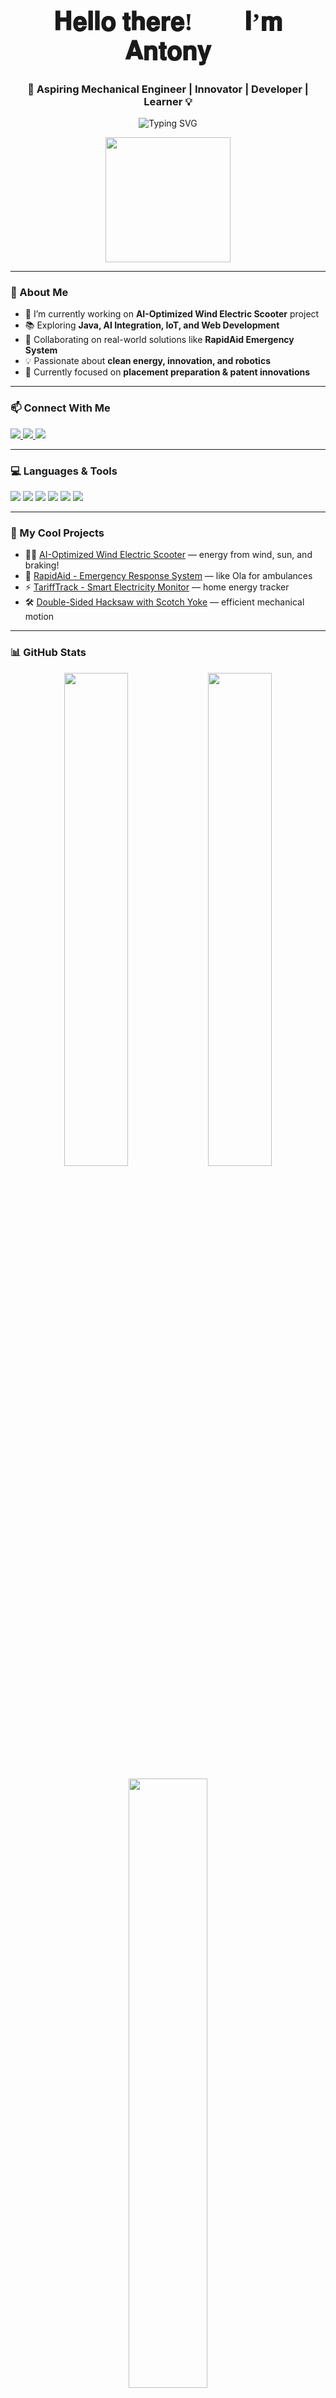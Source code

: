 <h1 align="center" style="font-family:Comic Sans MS; font-size:40px;">𝐇𝐞𝐥𝐥𝐨 𝐭𝐡𝐞𝐫𝐞! 👋🏻 𝐈’𝐦 𝐀𝐧𝐭𝐨𝐧𝐲</h1>
<h3 align="center">🚀 Aspiring Mechanical Engineer | Innovator | Developer | Learner 💡</h3>

<p align="center">
  <img src="https://readme-typing-svg.herokuapp.com?font=Fira+Code&duration=2500&pause=1000&color=00F7F7&center=true&vCenter=true&multiline=true&width=600&height=80&lines=Passionate+about+Engineering+%7C+Innovation+%7C+AI+%7C+Tech;Building+Smart+Solutions+with+Creativity+%F0%9F%9A%80" alt="Typing SVG" />
</p>

<p align="center">
  <img src="https://media.giphy.com/media/3o7aD2saalBwwftBIY/giphy.gif" width="200" />
</p>

---

### 🌱 About Me

- 🔭 I’m currently working on **AI-Optimized Wind Electric Scooter** project  
- 📚 Exploring **Java, AI Integration, IoT, and Web Development**  
- 👯 Collaborating on real-world solutions like **RapidAid Emergency System**  
- 💡 Passionate about **clean energy, innovation, and robotics**  
- 🎯 Currently focused on **placement preparation & patent innovations**

---

### 📫 Connect With Me

<p align="left">
  <a href="https://www.linkedin.com/in/your-linkedin/" target="_blank">
    <img src="https://img.shields.io/badge/-LinkedIn-blue?style=flat&logo=linkedin&logoColor=white" />
  </a>
  <a href="mailto:antonyofficialmech@gmail.com" target="_blank">
    <img src="https://img.shields.io/badge/-Email-red?style=flat&logo=gmail&logoColor=white" />
  </a>
  <a href="https://github.com/927622BME002" target="_blank">
    <img src="https://img.shields.io/badge/-GitHub-black?style=flat&logo=github&logoColor=white" />
  </a>
</p>

---

### 💻 Languages & Tools

<p>
  <img src="https://img.shields.io/badge/C-00599C?style=for-the-badge&logo=c&logoColor=white" />
  <img src="https://img.shields.io/badge/Java-ED8B00?style=for-the-badge&logo=java&logoColor=white" />
  <img src="https://img.shields.io/badge/HTML-E34F26?style=for-the-badge&logo=html5&logoColor=white" />
  <img src="https://img.shields.io/badge/CSS-1572B6?style=for-the-badge&logo=css3&logoColor=white" />
  <img src="https://img.shields.io/badge/GitHub-181717?style=for-the-badge&logo=github&logoColor=white" />
  <img src="https://img.shields.io/badge/SolidWorks-EF1C21?style=for-the-badge&logoColor=white" />
</p>

---

### 📂 My Cool Projects

- 🚴‍♂️ [AI-Optimized Wind Electric Scooter](https://github.com/927622BME002/ai-wind-electric-scooter) — energy from wind, sun, and braking!
- 🚨 [RapidAid - Emergency Response System](https://github.com/927622BME002/rapidaid) — like Ola for ambulances
- ⚡ [TariffTrack - Smart Electricity Monitor](https://github.com/927622BME002/tarifftrack) — home energy tracker
- 🛠️ [Double-Sided Hacksaw with Scotch Yoke](https://github.com/927622BME002/double-hacksaw) — efficient mechanical motion

---

### 📊 GitHub Stats

<p align="center">
  <img src="https://github-readme-stats.vercel.app/api?username=927622BME002&show_icons=true&theme=radical" width="45%" />
  <img src="https://github-readme-streak-stats.herokuapp.com/?user=927622BME002&theme=radical" width="45%" />
</p>

<p align="center">
  <img src="https://github-readme-stats.vercel.app/api/top-langs/?username=927622BME002&layout=compact&theme=radical" width="50%" />
</p>

---

### 🔥 Contribution Graph

<p align="center">
  <img src="https://activity-graph.herokuapp.com/graph?username=927622BME002&theme=tokyo-night&bg_color=0d1117&hide_border=true" />
</p>

---

### 🎯 Quote of the Day

<p align="center"><i>"Innovation distinguishes between a leader and a follower." – Steve Jobs</i></p>

---

<p align="center">
  <img src="https://readme-typing-svg.demolab.com?font=Fira+Code&pause=1000&center=true&vCenter=true&width=435&lines=Thanks+for+visiting+my+profile!;Keep+learning,+Keep+building+🚀" />
</p>

